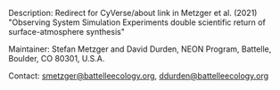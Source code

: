 Description: Redirect for CyVerse/about link in Metzger et al. (2021) "Observing System Simulation Experiments double scientific return of surface-atmosphere synthesis"

Maintainer: Stefan Metzger and David Durden, NEON Program, Battelle, Boulder, CO 80301, U.S.A.

Contact: smetzger@battelleecology.org, ddurden@battelleecology.org
